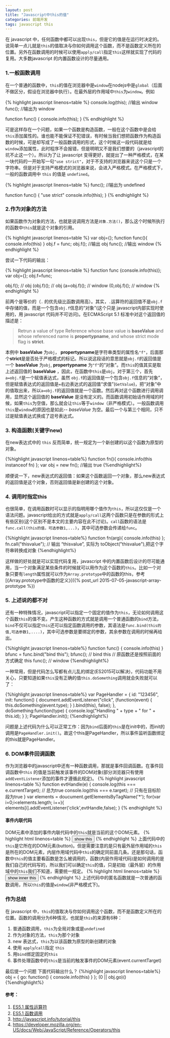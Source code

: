```yaml
---
layout: post
title: "Javascript中this的值"
categories: 前端开发
tags: javascript this
---
```


在 javascript 中，任何函数中都可以出现`this`，但是它的值是在运行时决定的。说简单一点儿就是`this`的值取决与你如何调用这个函数，而不是函数定义所在的位置。另外在函数调用的时候可以使用`apply/call`指定`this`这样就实现了代码的复用。大多数javascript 的内置函数设计的尽量通用。

### 1.一般函数调用

在一个普通的函数中，`this`的值在浏览器中是`window`在nodejs中是`global`（后面不做区分，假设在浏览器中执行）。在最外层的作用域中`this`为`window`。例如

{% highlight javascript linenos=table %}
console.log(this); //输出 window
func(); //输出为 window

function func()
{
    console.info(this); 
}
{% endhighlight %}

可是这样存在一个问题，如果一个函数是构造函数，一般在这个函数中是会给`this`添加属性的。谁也能不能保证不犯错误，有时候当我们想把函数作为构造函数的时候，可是却写成了一般函数调用的形式，这个时候这一段代码就是给`window`添加属性，此时程序不会报错，但是明明又不是我们想要的（javascript的坑不止这一个）。所以为了让 javascript 变得更好，就提出了一种严格模式，在某一块代码的一开始写一句`"use strict"`，对于不支持的浏览器来说这个只是一个字符串。但是对于支持严格模式的浏览器来说，会进入严格模式。在严格模式下，一般的函数调用中 `this` 的值是 `undefined`。

{% highlight javascript linenos=table %}
func(); //输出为 undefined

function func()
{
    "use strict"
    console.info(this); 
}
{% endhighlight %}

### 2.作为对象的方法

如果函数作为对象的方法，也就是说调用方法是`对象.方法()`，那么这个时候所执行的函数中`this`就是这个对象的引用。

{% highlight javascript linenos=table %}
var obj={};
function func(){ console.info(this) }
obj.f = func;
obj.f(); //输出 obj
func(); //输出 window
{% endhighlight %}

尝试一下代码的输出：

{% highlight javascript linenos=table %}
function func {console.info(this)};
var obj={};
obj.f=func;

obj.f();    // obj
(obj.f)();  // obj
(a=obj.f)(); // window
(0,obj.f)(); //  window
{% endhighlight %}

前两个是等价的（`.` 的优先级比函数调用高）。其实，`.`运算符的返回值不是`obj.f`中存储的值，而是一个包含`obj.f`信息的“对象”(这个只是 javascript内部实现时使用的，用 javascript 代码并不可访问)。在ECMAScript 5.1 标准中对这个返回值的描述是：

> Retrun a value of type Reference whose base value is **baseValue** and whose referenced name is **propertypname**,
and whose strict mode flag is **strict**.

本例中 **baseValue** 为`obj`， **propertypname**是字符串类型的属性名`"f"`，后面那个**strict**是是否处于严格模式的标记。所以说这段话的意思就是`obj.f`的返回值是一个 **baseValue** 为`obj`, **propertypname** 为`"f"`的“对象”。而`this`的值其实是取上述返回值的 **baseValue** ，因此，在函数中`this`是`obj`。对于第三个，首先`a=obj.f`是一个赋值表达式，虽然 `obj.f`的返回值是一个包含`obj.f`信息的“对象”，但是赋值表达式的返回值是`=`右边表达式的返回值“求值”(`GetValue`)，把“对象”中的值取出来，所以`a=obj.f`的返回值就是一个函数。然后再对这个函数进行调用调用，显然这个返回值的 **baseValue** 是没有定义的。而函数调用初始话作用域的时候，如果`this`为空值，那么就会让`this`等于`window`（非严格模式）。一般函数调用`this`是`window`的原因也是如此-- _baseValue_ 为空。最后一个与第三个相同，只不过是赋值表达式换成了逗号表达式。

### 3. 构造函数(关键字new)

在new表达式中的 `this` 反而简单，统一规定为一个新创建的以这个函数为原型的对象。

{%highlight javascript linenos=table%}
function fn(){ console.info(this instanceof fn) };
var obj = new fn(); //输出 true
{%endhighlight%}

顺便说一下，new表达式的返回值：如果这个函数返回一个对象，那么new表达式的返回值是这个对象，否则返回值是新创建的这个对象。

### 4. 调用时指定this

也很简单，在调用函数时可以显示的指明用哪个值作为`this`，所以这仅仅是一个语法问题。javascript给出的方式就是`apply/call`这两个函数只是在参数的形式上有些区别(这个区别不是本文的主要内容在此不讨论)。`call`函数的语法是`func.call(this的值，可选参数1,...)`，其中可选参数会传递给`func`。

{%highlight javascript linenos=table%}
function fn(arg){ console.info(this) };
fn.call("thisvalue"); 
// 输出 “thisvalue”, 实际为 toObject("thisvalue"),把这个字符串转换成对象
{%endhighlight%}

这样做的好处就是可以实现代码复用，javascript 中的内置函数后设计的尽可能通用，当一个对象满足某些条件的时候就可以用作为这个函数的`this`。比如一个对象只要有`length`属性就可以作为`Array.prototype`中的函数的this，参考 [《Array.prototype中函数的定义》]({% post_url 2015-07-05-javascript-array-prototype %})

### 5. 上述说的都不对

还有一种特殊情况，javascript可以指定一个固定的值作为`this`，无论如何调用这个函数`this`的值不变。产生这种函数的方式就是调用一个普通函数的`bind`方法，`bind`不仅可以指定`this`还可以指定函数调用的参数，其语法是`func.bind(this的值,可选参数1,....)`，其中可选参数是要绑定的参数，其余参数在调用的时候再给出。

{%highlight javascript linenos=table%}
function func() { console.info(this) }
bfunc = func.bind("bind this");
bfunc(); // bind this
// 原函数还是按照前面的方式确定 this
func();  // window
{%endhighlight%}

一种常用，但是代码怎么写都有点儿乱的绑定(ES2015可以解决)，代码功能不用关心，只要知道如果`this`没有正确的值`this.doSomething`调用就会失败就可以了：

{%highlight javascript linenos=table%}
var PageHandler = { 
    id: "123456", 
    init: function() {
        document.addEventListener("click", 
            (function(event) {
                this.doSomething(event.type); }
            ).bind(this), false); 
    }, 
    doSomething:function(type) { 
        console.log("Handling " + type  + " for " + this.id); 
    } 
}; 
PageHandler.init();
{%endhighlight%}

问题是上述代码为什么可以正常工作：因为`bind`后面的`this`是在init中的，而init的调用是`PageHandler.init()`。故这个this是PageHandler，所以事件监听函数绑定的this就是PageHandler。

### 6. DOM事件回调函数

作为浏览器中的javascript中还有一种函数调用，那就是事件回调函数。在事件回调函数中`this` 的值是当前触发该事件的DOM对象(部分浏览器只有使用`addEventListener`添加的事件才遵循此规定)。
{% highlight javascript linenos=table %}
function evtHandle(e)
{
    console.log(this === e.currentTarget); // 总为true
    console.log(this === e.target);        // 只有在目标阶段为true
}
var elements = doucument.getElementsByTagName('*');
for(var i=0;i<elements.length; i++){
    elements[i].addEventListener('click',evtHandle,false);
}
{% endhighlight %}

#### 事件内联代码

DOM元素中添加的事件内联代码中的`this`就是当前的这个DOM元素。
{% highlight html linenos=table %}
<button onclick="console.log(this)">
    show this
</button>
{% endhighlight %}
上面代码中的`this`是它所在的DOM元素(button)。但是需要注意的是只有最外层作用域的`this`是所在的DOM元素，内层作用域代码中`this`的确定同前面几条。还是那句话，函数中`this`的值主要看函数是怎么被调用的，函数(内层作用域代码)是如何调用的是我们自己的代码写的，所以我们可以确定`this`的值，只是初始（最外层）的作用域中的`this`我们不知道，需要统一规定。
{% highlight html linenos=table %}
<button onclick="console.log((function (){return this;})());">
    show inner this
</button>
{% endhighlight %}
上述代码中的匿名函数就是一次普通的函数调用，所以`this`的值是`window`(非严格模式下)。

### 作为总结

在 javascript 中，`this`的值取决与你如何调用这个函数，而不是函数定义所在的位置。函数的调用分为6种情况，也就是`this`的来源有6种：

1. 普通函数调用，`this`为全局对象或是`undefined`
1. 作为对象的方法，`this`为那个对象
1. new 表达式，`this`为以该函数为原型的新创建的对象
1. 使用 `apply`/`call`指定 `this`
1. 用`bind`绑定固定的`this`
1. 事件处理函数中的`this`是当前的触发事件的DOM元素(event.currentTarget)

最后提一个问题
下面代码输出什么？
{%highlight javascript linenos=table%}
obj = { go: function() { console.info(this) } };
(0 || obj.go)() 
{%endhighlight%}

#### 参考：

1. [ES5.1 属性运算符](http://www.ecma-international.org/ecma-262/5.1/#sec-11.2.1)
2. [ES5.1 函数调用](http://www.ecma-international.org/ecma-262/5.1/#sec-11.2.3)
3. <http://javascript.info/tutorial/this>
4. <https://developer.mozilla.org/en-US/docs/Web/JavaScript/Reference/Operators/this>

